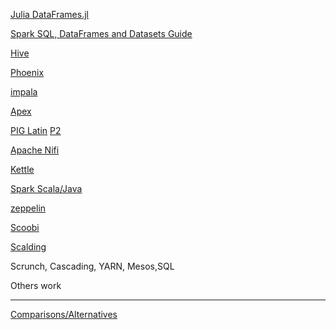 [Julia DataFrames.jl](https://dataframesjl.readthedocs.io/en/latest/index.html)

[Spark SQL, DataFrames and Datasets Guide](http://spark.apache.org/docs/latest/sql-programming-guide.html)

[Hive](https://cwiki.apache.org/confluence/display/Hive/Tutorial)

[Phoenix](https://phoenix.apache.org/index.html)

[impala](https://www.cloudera.com/documentation/enterprise/latest/topics/impala.html)

[Apex](https://apex.apache.org/docs/apex/)

[PIG Latin](https://pig.apache.org/docs/r0.7.0/piglatin_ref1.html) [P2](https://hortonworks.com/blog/pig-eye-for-the-sql-guy/)

[Apache Nifi](https://nifi.apache.org/docs.html)

[Kettle](http://wiki.pentaho.com/display/BAD/Understanding+How+Pentaho+works+with+Hadoop)

[Spark Scala/Java](https://spark.apache.org/docs/1.5.1/api/java/org/apache/spark/sql/DataFrame.html)

[zeppelin](http://zeppelin.apache.org/)

[Scoobi](http://nicta.github.io/scoobi/guide/com.nicta.scoobi.guide.QuickStart.html)

[Scalding](https://twitter.github.io/scalding/)

Scrunch, Cascading, YARN, Mesos,SQL

Others work
___________
[Comparisons/Alternatives](https://www.slideshare.net/Hadoop_Summit/severs-june26-255pmroom210av2)
